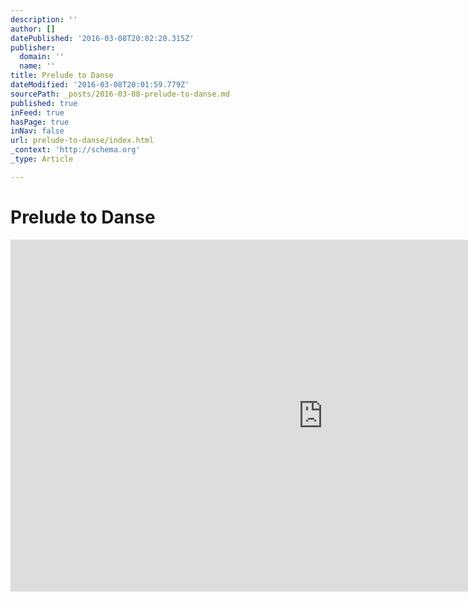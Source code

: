 ```yaml
---
description: ''
author: []
datePublished: '2016-03-08T20:02:20.315Z'
publisher:
  domain: ''
  name: ''
title: Prelude to Danse
dateModified: '2016-03-08T20:01:59.779Z'
sourcePath: _posts/2016-03-08-prelude-to-danse.md
published: true
inFeed: true
hasPage: true
inNav: false
url: prelude-to-danse/index.html
_context: 'http://schema.org'
_type: Article

---
```

# Prelude to Danse

<iframe src="https://cdn.embedly.com/widgets/media.html?src=https%3A%2F%2Fplayer.vimeo.com%2Fvideo%2F158230649&amp;src_secure=1&amp;url=https%3A%2F%2Fvimeo.com%2F158230649&amp;image=https%3A%2F%2Fi.vimeocdn.com%2Fvideo%2F559688819_1280x720.jpg&amp;key=b7d04c9b404c499eba89ee7072e1c4f7&amp;type=text%2Fhtml&amp;schema=vimeo" width="1000" height="563" scrolling="no" frameborder="0" allowfullscreen="allowfullscreen" style=""></iframe>